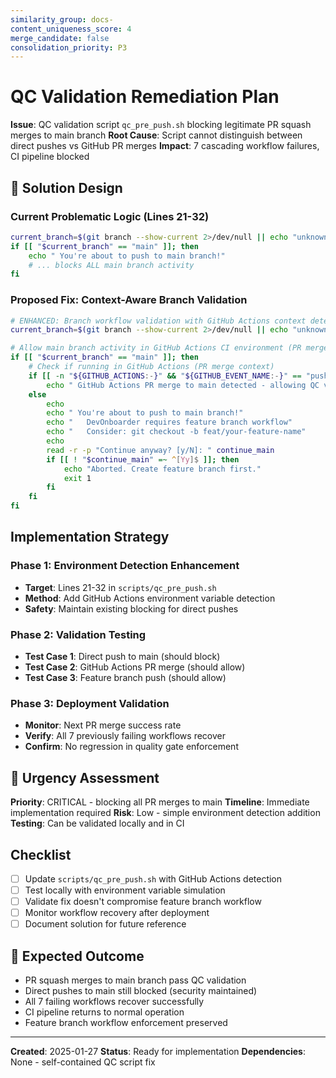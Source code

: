 ```yaml
---
similarity_group: docs-
content_uniqueness_score: 4
merge_candidate: false
consolidation_priority: P3
---
```

# QC Validation Remediation Plan

**Issue**: QC validation script `qc_pre_push.sh` blocking legitimate PR squash merges to main branch
**Root Cause**: Script cannot distinguish between direct pushes vs GitHub PR merges
**Impact**: 7 cascading workflow failures, CI pipeline blocked

## 🎯 Solution Design

### Current Problematic Logic (Lines 21-32)

```bash
current_branch=$(git branch --show-current 2>/dev/null || echo "unknown")
if [[ "$current_branch" == "main" ]]; then
    echo " You're about to push to main branch!"
    # ... blocks ALL main branch activity
fi
```

### Proposed Fix: Context-Aware Branch Validation

```bash
# ENHANCED: Branch workflow validation with GitHub Actions context detection
current_branch=$(git branch --show-current 2>/dev/null || echo "unknown")

# Allow main branch activity in GitHub Actions CI environment (PR merges)
if [[ "$current_branch" == "main" ]]; then
    # Check if running in GitHub Actions (PR merge context)
    if [[ -n "${GITHUB_ACTIONS:-}" && "${GITHUB_EVENT_NAME:-}" == "push" && "${GITHUB_REF:-}" == "refs/heads/main" ]]; then
        echo " GitHub Actions PR merge to main detected - allowing QC validation"
    else
        echo
        echo " You're about to push to main branch!"
        echo "   DevOnboarder requires feature branch workflow"
        echo "   Consider: git checkout -b feat/your-feature-name"
        echo
        read -r -p "Continue anyway? [y/N]: " continue_main
        if [[ ! "$continue_main" =~ ^[Yy]$ ]]; then
            echo "Aborted. Create feature branch first."
            exit 1
        fi
    fi
fi
```

##  Implementation Strategy

### Phase 1: Environment Detection Enhancement

- **Target**: Lines 21-32 in `scripts/qc_pre_push.sh`
- **Method**: Add GitHub Actions environment variable detection
- **Safety**: Maintain existing blocking for direct pushes

### Phase 2: Validation Testing

- **Test Case 1**: Direct push to main (should block)
- **Test Case 2**: GitHub Actions PR merge (should allow)
- **Test Case 3**: Feature branch push (should allow)

### Phase 3: Deployment Validation

- **Monitor**: Next PR merge success rate
- **Verify**: All 7 previously failing workflows recover
- **Confirm**: No regression in quality gate enforcement

## 🚨 Urgency Assessment

**Priority**: CRITICAL - blocking all PR merges to main
**Timeline**: Immediate implementation required
**Risk**: Low - simple environment detection addition
**Testing**: Can be validated locally and in CI

##  Checklist

- [ ] Update `scripts/qc_pre_push.sh` with GitHub Actions detection
- [ ] Test locally with environment variable simulation
- [ ] Validate fix doesn't compromise feature branch workflow
- [ ] Monitor workflow recovery after deployment
- [ ] Document solution for future reference

## 🎯 Expected Outcome

-  PR squash merges to main branch pass QC validation
-  Direct pushes to main still blocked (security maintained)
-  All 7 failing workflows recover successfully
-  CI pipeline returns to normal operation
-  Feature branch workflow enforcement preserved

---

**Created**: 2025-01-27
**Status**: Ready for implementation
**Dependencies**: None - self-contained QC script fix
